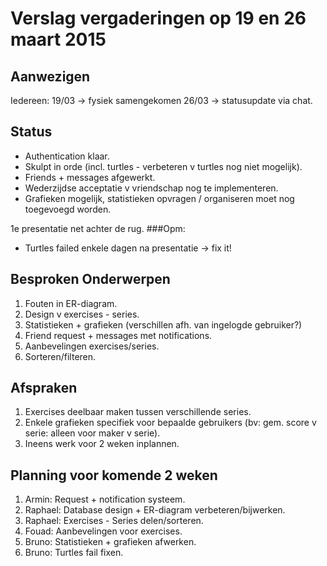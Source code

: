 # Verslag vergaderingen op 19  en 26 maart 2015
## Aanwezigen
Iedereen:
19/03 -> fysiek samengekomen
26/03 -> statusupdate via chat.

## Status
- Authentication klaar.
- Skulpt in orde (incl. turtles - verbeteren v turtles nog niet mogelijk).
- Friends + messages afgewerkt.
- Wederzijdse acceptatie v vriendschap nog te implementeren.
- Grafieken mogelijk, statistieken opvragen / organiseren moet nog toegevoegd worden.  

1e presentatie net achter de rug.
###Opm:
- Turtles failed enkele dagen na presentatie -> fix it!

## Besproken Onderwerpen
1. Fouten in ER-diagram.
2. Design v exercises - series.
3. Statistieken + grafieken (verschillen afh. van ingelogde gebruiker?)
4. Friend request + messages met notifications.
5. Aanbevelingen exercises/series.
6. Sorteren/filteren.

## Afspraken
1. Exercises deelbaar maken tussen verschillende series.
2. Enkele grafieken specifiek voor bepaalde gebruikers (bv: gem. score v serie: alleen voor maker v serie).
3. Ineens werk voor 2 weken inplannen.

## Planning voor komende 2 weken
1. Armin: Request + notification systeem.
2. Raphael: Database design + ER-diagram verbeteren/bijwerken.
3. Raphael: Exercises - Series delen/sorteren.
3. Fouad: Aanbevelingen voor exercises.
4. Bruno: Statistieken + grafieken afwerken.
5. Bruno: Turtles fail fixen.